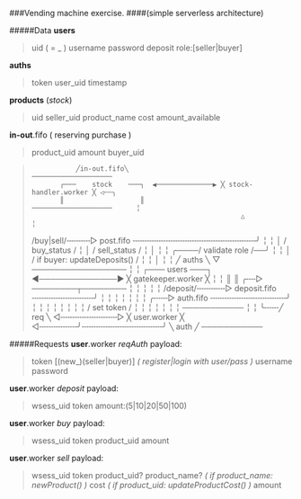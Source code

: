 ###Vending machine exercise.
####(simple serverless architecture)

#####Data
**users**
> uid ( = <role>_<username> )
> username
> password
> deposit
> role:[seller|buyer]

**auths**
> token
> user_uid
> timestamp

**products** (_stock_)
> uid
> seller_uid
> product_name
> cost
> amount_available

**in-out**.fifo ( reserving purchase )
> product_uid
> amount
> buyer_uid



>                ╱in-out.fifo╲                         ────────────────────
>            ┌───    stock    ───┐  ◀──────────────▶ ╳ stock-handler.worker ╳ ◁╌╌╮
>            ║                   ║                     ────────────────────      ╎
>                                                         △                      ╎
>    /buy|sell/╌╌╌╌╌▷ post.fifo ╌╌╌╌╌╌╌╌╌╌╌╌╌╌╌╌╌╌╌╌╌╌╌╌╌╌╯                      ╎
>        ╎                                                │                / buy_status  /
>        ╎                                                │                / sell_status /
>        ╎                                                │                      ╎
>        ╎                        ╭────/ validate role /──╯                      ╎
>        ╎                        │    / if buyer: updateDeposits() /            ╎
>        ╎                        │                                              ╎
>        ╎       ╱   auths   ╲    ▽                    ─────────────────         ╎
>        ╎   ┌───    users    ───┐  ◀──────────────▶ ╳ gatekeeper.worker ╳       ╎
>        ╎   ║                   ║              ╭╌╌▷   ────────┬────────         ╎
>        ╎                                      ╎              ╎                 ╎
>    /deposit/╌╌╌╌╌╌▷ deposit.fifo ╌╌╌╌╌╌╌╌╌╌╌╌╌╯              ╎                 ╎
>        ╎                                      ╎              ╎                 ╎
>        ╎      ╭╌╌╌▷ auth.fifo ╌╌╌╌╌╌╌╌╌╌╌╌╌╌╌╌╯              ╎                 ╎
>        ╎      ╎                                              ╎                 ╎
>        ╎      ╎                                         / set token /          ╎
>        ╎      ╎                                              ╎                 ╎
>        ╎      ╎                       ───────────            ╎                 ╎
>        ╰╌╌╌╱ req  ╲ ◁╌╌╌╌╌╌╌╌╌╌╌╌▷  ╳ user.worker ╳ ◁╌╌╌╌╌╌╌╌╯╌╌╌╌╌╌╌╌╌╌╌╌╌╌╌╌╌╯
>            ╲ auth ╱                   ───────────


#####Requests
**user**.worker _reqAuth_ payload:
> token [(new_)(seller|buyer)] _( register|login with user/pass )_
> username
> password

**user**.worker _deposit_ payload:
> wsess_uid
> token
> amount:(5|10|20|50|100)

**user**.worker _buy_ payload:
> wsess_uid
> token
> product_uid
> amount

**user**.worker _sell_ payload:
> wsess_uid
> token
> product_uid?
> product_name? _( if product\_name: newProduct() )_
> cost _( if product\_uid: updateProductCost() )_
> amount